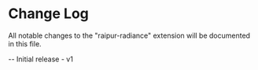 # Change Log

All notable changes to the "raipur-radiance" extension will be documented in this file.

-- Initial release - v1
